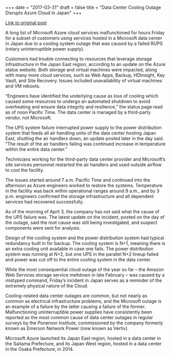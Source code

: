 +++
date = "2017-03-31"
draft = false
title = "Data Center Cooling Outage Disrupts Azure Cloud in Japan"
+++

<a href="http://www.datacenterknowledge.com/archives/2017/03/31/data-center-cooling-outage-disrupts-azure-cloud-in-japan/">Link to original post</a>

A long list of Microsoft Azure cloud services malfunctioned for hours Friday for a subset of customers using services hosted in a Microsoft data center in Japan due to a cooling system outage that was caused by a failed RUPS (rotary uninterruptible power supply).

Customers had trouble connecting to resources that leverage storage infrastructure in the Japan East region, according to an update on the Azure status website. Both storage and virtual machines were impacted, along with many more cloud services, such as Web Apps, Backup, HDInsight, Key Vault, and Site Recovery. Issues included unavailability of virtual machines and VM reboots.

“Engineers have identified the underlying cause as loss of cooling which caused some resources to undergo an automated shutdown to avoid overheating and ensure data integrity and resilience,” the status page read as of noon Pacific Time. The data center is managed by a third-party vendor, not Microsoft.

The UPS system failure interrupted power supply to the power distribution system that feeds all air handling units of the data center hosting Japan East, shutting the air handlers down, an update posted later in the day said. “The result of the air handlers failing was continued increase in temperature within the entire data center.”

Technicians working for the third-party data center provider and Microsoft’s site services personnel restarted the air handlers and used outside airflow to cool the facility.

The issues started around 7 a.m. Pacific Time and continued into the afternoon as Azure engineers worked to restore the systems. Temperature in the facility was back within operational ranges around 9 a.m., and by 3 p.m. engineers confirmed the storage infrastructure and all dependent services had recovered successfully.

As of the morning of April 3, the company has not said what the cause of the UPS failure was. The latest update on the incident, posted on the day of the outage, said the root cause was still being investigated, and suspect components were sent for analysis.

Design of the cooling system and the power distribution system had typical redundancy built in for backup. The cooling system is N+1, meaning there is an extra cooling unit available in case one fails. The power distribution system was running at N+2, but one UPS in the parallel N+2 lineup failed and power was cut off to the entire cooling system in the data center.

While the most consequential cloud outage of the year so far – the Amazon Web Services storage service meltdown in late February – was caused by a mistyped command, Friday’s incident in Japan serves as a reminder of the extremely physical nature of the Cloud.

Cooling-related data center outages are common, but not nearly as common as electrical infrastructure problems, and the Microsoft outage is an example of a failure by the latter causing a failure of the former. Malfunctioning uninterruptible power supplies have consistently been reported as the most common cause of data center outages in regular surveys by the Ponemon Institute, commissioned by the company formerly known as Emerson Network Power (now known as Vertiv).

Microsoft Azure launched its Japan East region, hosted in a data center in the Saitama Prefecture, and its Japan West region, hosted in a data center in the Osaka Prefecture, in 2014.
